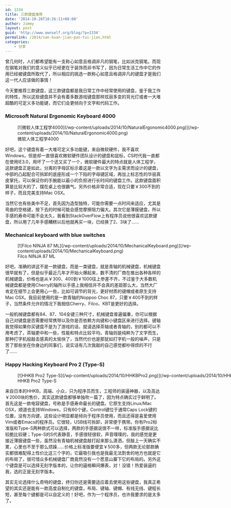 ```yaml
---
id: 1334
title: 三款键盘推荐
date: '2014-10-28T18:26:11+08:00'
author: Jimmy
layout: post
guid: 'http://www.ownself.org/blog/?p=1334'
permalink: /2014/san-kuan-jian-pan-tui-jian.html
categories:
    - 分享
---
```


曾几何时，人们都希望能有一支称心如意且格调非凡的钢笔，比如派克钢笔。而现在钢笔对我们的意义似乎已经更在于装饰而非书写了，因为日常生活工作中它的作用已经被键盘所取代了，所以相应的挑选一款称心如意且格调非凡的键盘才是我们这一代人应该做的事情！

今天要推荐三款键盘，这三款键盘都是我日常工作中经常使用的键盘，鉴于我工作的特性，所以这些键盘并不会有着多数游戏键盘那样炫丽多变的背光灯或者一大堆超酷的可定义多功能键，而它们会更倾向于文字和代码工作。

### Microsoft Natural Ergonomic Keyboard 4000

<figure aria-describedby="caption-attachment-1335" class="wp-caption aligncenter" id="attachment_1335" style="width: 786px">[![微软人体工程学4000](/wp-content/uploads/2014/10/NaturalErgonomic4000.png)](/wp-content/uploads/2014/10/NaturalErgonomic4000.png)<figcaption class="wp-caption-text" id="caption-attachment-1335">微软人体工程学4000</figcaption></figure>

好吧，这个键盘有着一大堆可定义多功能键，来自微软硬件，我不喜欢Windows，但是却一直很喜欢微软硬件团队设计的键盘和鼠标，CS时代我一直都在使用IE3.0，用坏了一个还又买了一个，微软硬件最大的特点就是人体工程学，这款键盘正是如此，分离的字母区标示着这是一款以文字为主需求而设计的键盘，中部的凸起配合可拆卸的底座形成一个下陷的字母键区域，再加上标志性的华丽真皮掌托，可以保证你的手腕能以最小的负担进行长时间的键盘工作。这款键盘面积算是比较大的了，摆在桌上也很霸气。另外价格非常合适，现在只要￥300不到的样子，而且完美支持Mac OSX。

当然它也有些美中不足，首先因为造型独特，可能你需要一点时间来适应，尤其是弯曲的空格键，按下去的时候可能会感觉摩擦阻力偏大。其次它是薄膜键盘，所以手感的寿命可能不会太久，我看到StackOverFlow上有程序员说他很喜欢这款键盘，所以用了几年手感糟糕以后他就再买一块，已经换了2、3块了……

### Mechanical keyboard with blue switches

<figure aria-describedby="caption-attachment-1336" class="wp-caption aligncenter" id="attachment_1336" style="width: 787px">[![Filco NINJA 87 ML](/wp-content/uploads/2014/10/MechanicalKeyboard.png)](/wp-content/uploads/2014/10/MechanicalKeyboard.png)<figcaption class="wp-caption-text" id="caption-attachment-1336">Filco NINJA 87 ML</figcaption></figure>

好吧，准确的讲这不是一款键盘，而是一类键盘，就是青轴的机械键盘，机械键盘很早就有了，但是似乎最近几年才开始火爆起来，数不清的厂商在推出各种各样的机械键盘，价格也是从￥300、400到￥1000往上参差不齐，不过鉴于大多数机械键盘都是使用Cherry的轴所以手感上我相信并不会真的差距那么大，当然大厂肯定在细节上会更用心一些，比如可调节的背光，更好材质的键帽或者原生支持Mac OSX。我目前使用的是一款青轴的Noppoo Choc 87，只要￥400不到的样子，当然条件允许的情况下我相信Cherry、Filco、KBT是更好的选择。

一般机械键盘都有84、87、104全键三种尺寸，机械键盘普遍偏重，你可以根据自己对键盘是否需要经常携带以及你是否依赖方向键和小键盘区来进行选择。键轴我觉得如果你买键盘不是为了游戏的话，就请选择茶轴或者青轴的，别的都可以不用考虑了，茶轴更中和一些，性能和特点比较平均，青轴则是纯粹为了文字而生，那种打字机般敲击感真的太愉快了，当然代价也是那犹如打字机一般的噪声，只是苦了那些坐在你身边的同事们，说实话有几次我敲的自己感觉都吵得烦的不行了……

### Happy Hacking Keyboard Pro 2 (Type-S)

<figure aria-describedby="caption-attachment-1337" class="wp-caption aligncenter" id="attachment_1337" style="width: 915px">[![HHKB Pro2 Type-S](/wp-content/uploads/2014/10/HHKBPro2.png)](/wp-content/uploads/2014/10/HHKBPro2.png)<figcaption class="wp-caption-text" id="caption-attachment-1337">HHKB Pro2 Type-S</figcaption></figure>

来自日本的HHKB，高端、小众，只为程序员而生，工程师的装逼神器，以及高达￥2000块的售价，其实这款键盘都够单独吹一篇了，因为特点确实过于鲜明了。首先这是一款电容键盘，号称是手感寿命最长的键盘。它原生支持Linux/Mac OSX，顺道也支持Windows，只有60个键，Control键位于通常Caps Lock键的位置，没有方向键，这些设计明显都是倾向于程序员使用，而且还得是喜爱使用Vim或者Emacs的程序员。它很轻，USB线可拆卸，非常便于携带。你有Pro2标准版和Type-S两种款式可以选择，两款的手感据说很不一样，标准版手感据说比较脆比较硬；Type-S的S代表静音，手感很轻很软，声音噗噗的，我的感觉是更接近薄膜键盘一些，虽然没有青轴机械键盘敲打起来那么潇洒，但敲上一天确实不累，心里也不至于那么烦躁……价格上标准版要便宜￥500多，但两款无论那款确实都很难配得上性价比这三个字的，它最吸引我也是我最无法割舍的地方也就是它的布局了，很可惜众多机械键盘厂商竟然没有一个愿意山寨下它的布局的。另外这个键盘是可以选择无刻字版本的，让你的逼格瞬间爆表，对！没错！热爱装逼的我，选的正是无刻字版本。

其实无论选择什么奇特的键盘，终归你还是需要适应着去使用这些键盘，我真正希望的其实还是能有一款高度自制化的键盘，布局、键轴、键帽、有线无线、键程长短，甚至每个键都是可以自定义的！好吧，作为一个程序员，也许我要求的是太多了。